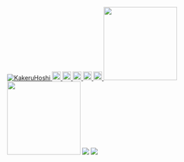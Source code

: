<p align="left"> 
  <a href="https://github.com/KakeruHoshi/KakeruHoshi/">
    <img src="https://komarev.com/ghpvc/?username=KakeruHoshi" alt="KakeruHoshi" />
  </a>
  <a href="http://twitter.com/KakeruHoshi">
    <img height="20" src="https://img.shields.io/twitter/follow/KakeruHoshi?label=Twitter&logo=twitter&style=flat" />
  </a>
  <a href="https://github.com/KakeruHoshi">
    <img height="20" src="https://img.shields.io/github/followers/KakeruHoshi?label=follow&logo=github&style=flat" />
  </a>
  <a href="https://www.reddit.com/user/KakeruHoshi">
    <img height="20" src="https://img.shields.io/reddit/user-karma/combined/KakeruHoshi?label=Reddit&logo=reddit&style=flat" />
  </a>
  <a href="https://stackoverflow.com/users/5720201/KakeruHoshi">
    <img height="20" src="https://img.shields.io/stackexchange/stackoverflow/r/5720201?label=StackOverflow&logo=stack-overflow&style=flat" />
  </a>
  <a href="http://qiita.com/KakeruHoshi">
    <img height="20" src="https://qiita-badge.apiapi.app/s/KakeruHoshi/posts.svg" />
  </a>
  <//qiita.com/KakeruHoshi">
  </a>
  <img height="170px" src="https://github-readme-stats.vercel.app/api?username=KakeruHoshi&count_private=true&show_icons=true&theme=dracula" /><img height="170px" src="https://github-readme-stats.vercel.app/api?username=KakeruHoshi&count_private=true&show_icons=true&theme=dracula" />
  <img src="https://github-profile-summary-cards.vercel.app/api/cards/profile-details?username=KakeruHoshi&theme=monokai" />
  <a href="https://github.com/KakeruHoshi">
    <img src="https://github-profile-trophy.vercel.app/?username=KakeruHoshi&theme=onedark&column=7" />
  </a>
</p>

